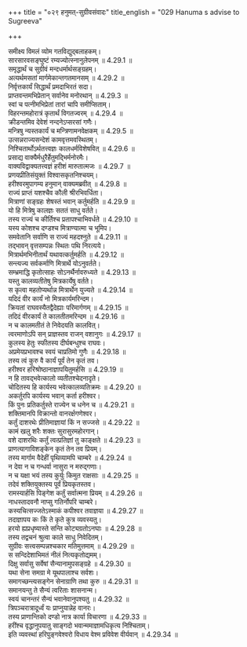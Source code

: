 +++
title = "०२९ हनुमत्-सुग्रीवसंवादः"
title_english = "029 Hanuma s advise to Sugreeva"

+++


  
समीक्ष्य विमलं व्योम गतविद्युद्बलाहकम्।  
सारसारवसङ्घुष्टं रम्यज्योत्स्नानुलेपनम् ॥ 4.29.1 ॥   
समृद्धार्थं च सुग्रीवं मन्दधर्मार्थसङ्ग्रहम्।  
अत्यर्थमसतां मार्गमेकान्तगतमानसम् ॥ 4.29.2 ॥   
निर्वृत्तकार्यं सिद्धार्थं प्रमदाभिरतं सदा।  
प्राप्तवन्तमभिप्रेतान् सर्वानेव मनोरथान् ॥ 4.29.3 ॥   
स्वां च पत्नीमभिप्रेतां तारां चापि समीप्सिताम्।  
विहरन्तमहोरात्रं कृतार्थं विगतज्वरम् ॥ 4.29.4 ॥   
क्रीडन्तमिव देवेशं नन्दनेऽप्सरसां गणैः।  
मन्त्रिषु न्यस्तकार्यं च मन्त्रिणामनवेक्षकम् ॥ 4.29.5 ॥   
उत्सन्नराज्यसन्देशं कामवृत्तमवस्थितम्।  
निश्चितार्थोऽर्थतत्त्वज्ञः कालधर्मविशेषवित् ॥ 4.29.6 ॥   
प्रसाद्य वाक्यैर्मधुरैर्हेतुमद्भिर्मनोरमैः।  
वाक्यविद्वाक्यतत्त्वज्ञं हरीशं मारुतात्मजः ॥ 4.29.7 ॥   
प्रणयप्रीतिसंयुक्तं विश्वासकृतनिश्चयम्।  
हरीश्वरमुपागम्य हनुमान् वाक्यमब्रवीत् ॥ 4.29.8 ॥   
राज्यं प्राप्तं यशश्चैव कौली श्रीरभिवर्धिता।  
मित्राणां सङ्ग्रहः शेषस्तं भवान् कर्तुमर्हति ॥ 4.29.9 ॥   
यो हि मित्रेषु कालज्ञः सततं साधु वर्तते।  
तस्य राज्यं च कीर्तिश्च प्रतापश्चाभिवर्धते ॥ 4.29.10 ॥   
यस्य कोशश्च दण्डश्च मित्राण्यात्मा च भूमिप।  
समवेतानि सर्वाणि स राज्यं महदश्नुते ॥ 4.29.11 ॥   
तद्भावन् वृत्तसम्पन्नः स्थितः पथि निरत्यये।  
मित्रार्थमभिनीतार्थं यथावत्कर्तुमर्हति ॥ 4.29.12 ॥   
सन्त्यज्य सर्वकर्माणि मित्रार्थे योऽनुवर्तते।  
सम्भ्रमाद्धि कृतोत्साहः सोऽनर्थैर्नावरुध्यते ॥ 4.29.13 ॥   
यस्तु कालव्यतीतेषु मित्रकार्येषु वर्तते।  
स कृत्वा महतोप्यर्थान्न मित्रार्थेन युज्यते ॥ 4.29.14 ॥   
यदिदं वीर कार्यं नो मित्रकार्यमरिन्दम।  
क्रियतां राघवस्यैतद्वैदेह्याः परिमार्गणम् ॥ 4.29.15 ॥   
तदिदं वीरकार्यं ते कालतीतमरिन्दम ॥ 4.29.16 ॥   
न च कालमतीतं ते निवेदयति कालवित्।  
त्वरमाणोऽपि सन् प्राज्ञस्तव राजन् वशानुगः ॥ 4.29.17 ॥   
कुलस्य हेतुः स्फीतस्य दीर्घबन्धुश्च राघवः।  
अप्रमेयप्रभावश्च स्वयं चाप्रतिमो गुणैः ॥ 4.29.18 ॥   
तस्य त्वं कुरु वै कार्यं पूर्वं तेन कृतं तव।  
हरीश्वर हरिश्रोष्ठानाज्ञापयितुमर्हसि ॥ 4.29.19 ॥   
न हि तावद्भवेत्कालो व्यतीतश्चेदनादृते।  
चोदितस्य हि कार्यस्य भवेत्कालव्यतिक्रमः ॥ 4.29.20 ॥   
अकर्तुरपि कार्यस्य भवान् कर्ता हरीश्वर।  
किं पुनः प्रतिकर्तुस्ते राज्येन च धनेन च ॥ 4.29.21 ॥   
शक्तिमानपि विक्रान्तो वानरर्क्षगणेश्वर।  
कर्तुं दाशरथेः प्रीतिमाज्ञायां किं न सज्जसे ॥ 4.29.22 ॥   
कामं खलु शरैः शक्तः सुरासुरमहोरगान्।  
वशे दाशरथिः कर्तुं त्वत्प्रतिज्ञां तु काङ्क्षते ॥ 4.29.23 ॥   
प्राणत्यागाविशङ्केन कृतं तेन तव प्रियम्।  
तस्य मार्गाम वैदेहीं पृथिव्यामपि चाम्बरे ॥ 4.29.24 ॥   
न देवा न च गन्धर्वा नासुरा न मरुद्गणाः।  
न च यक्षा भयं तस्य कुर्युः किमुत राक्षसाः ॥ 4.29.25 ॥   
तदेवं शक्तियुक्तस्य पूर्वं प्रियकृतस्तव।  
रामस्यार्हसि पिङ्गेश कर्तुं सर्वात्मना प्रियम् ॥ 4.29.26 ॥   
नाधस्तादवनौ नाप्सु गतिर्नोपरि चाम्बरे।  
कस्यचित्सज्जतेऽस्माकं कपीश्वर तवाज्ञया ॥ 4.29.27 ॥   
तदाज्ञापय कः किं ते कृते कुत्र व्यवस्यतु।  
हरयो ह्यप्रधृष्यास्ते सन्ति कोट्यग्रतोऽनघाः ॥ 4.29.28 ॥   
तस्य तद्वचनं श्रुत्वा काले साधु निवेदितम्।  
सुग्रीवः सत्त्वसम्पन्नश्चकार मतिमुत्तमाम् ॥ 4.29.29 ॥   
स सन्दिदेशाभिमतं नीलं नित्यकृतोद्यमम्।  
दिक्षु सर्वासु सर्वेषां सैन्यानामुपसङ्ग्रहे ॥ 4.29.30 ॥   
यथा सेना समग्रा मे यूथपालाश्च सर्वशः।  
समागच्छन्त्यसङ्गेन सेनाग्राणि तथा कुरु ॥ 4.29.31 ॥   
समानयन्तु ते सैन्यं त्वरिताः शासनान्म।  
स्वयं चानन्तरं सैन्यं भवानेवानुपश्यतु ॥ 4.29.32 ॥   
त्रिपञ्चरात्रादूर्ध्वं यः प्राप्नुयान्नेह वानरः।  
तस्य प्राणान्तिको दण्डो नात्र कार्या विचारणा ॥ 4.29.33 ॥   
हरींश्च वृद्धानुपयातु साङ्गदो भवान्ममाज्ञामधिकृत्य निश्चिताम्।  
इति व्यवस्थां हरिपुङ्गवेश्वरो विधाय वेश्म प्रविवेश वीर्यवान् ॥ 4.29.34 ॥   
